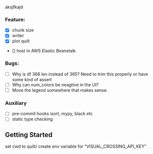 aksjfkajd

### Feature:
- [x] chunk size
- [x] writer
- [x] plot quilt
- [] host in AWS Elastic Beanstalk

### Bugs:
- [ ] Why is df 366 len instead of 365? Need to trim this properly or have some kind of assert
- [ ] Why can num_colors be neagtive in the UI?
- [ ] Move the legend somewhere that makes sense.

### Auxiliary
- [ ] pre-commit hooks isort, mypy, black etc
- [ ] static type checking

## Getting Started
set cwd to quilt/
create env variable for "VISUAL_CROSSING_API_KEY"